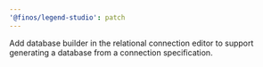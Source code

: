 ```yaml
---
'@finos/legend-studio': patch
---
```


Add database builder in the relational connection editor to support generating a database from a connection specification.
